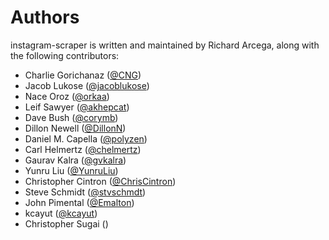 Authors
=======

instagram-scraper is written and maintained by Richard Arcega, along with the following contributors:

- Charlie Gorichanaz ([@CNG](https://github.com/CNG))
- Jacob Lukose ([@jacoblukose](https://github.com/jacoblukose))
- Nace Oroz ([@orkaa](https://github.com/orkaa))
- Leif Sawyer ([@akhepcat](https://github.com/akhepcat))
- Dave Bush ([@corymb](https://github.com/corymb))
- Dillon Newell ([@DillonN](https://github.com/DillonN))
- Daniel M. Capella ([@polyzen](https://github.com/polyzen))
- Carl Helmertz ([@chelmertz](https://github.com/chelmertz))
- Gaurav Kalra ([@gvkalra](https://github.com/gvkalra))
- Yunru Liu ([@YunruLiu](https://github.com/YunruLiu))
- Christopher Cintron ([@ChrisCintron](https://github.com/ChrisCintron))
- Steve Schmidt ([@stvschmdt](https://github.com/stvschmdt))
- John Pimental ([@Emalton](https://github.com/Emalton))
- kcayut ([@kcayut](https://github.com/kcayut))
- Christopher Sugai ()
